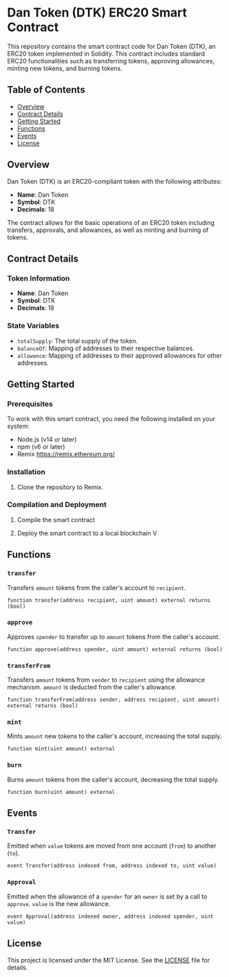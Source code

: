 # Dan Token (DTK) ERC20 Smart Contract

This repository contains the smart contract code for Dan Token (DTK), an ERC20 token implemented in Solidity. This contract includes standard ERC20 functionalities such as transferring tokens, approving allowances, minting new tokens, and burning tokens.

## Table of Contents

- [Overview](#overview)
- [Contract Details](#contract-details)
- [Getting Started](#getting-started)
- [Functions](#functions)
- [Events](#events)
- [License](#license)

## Overview

Dan Token (DTK) is an ERC20-compliant token with the following attributes:
- **Name**: Dan Token
- **Symbol**: DTK
- **Decimals**: 18

The contract allows for the basic operations of an ERC20 token including transfers, approvals, and allowances, as well as minting and burning of tokens.

## Contract Details

### Token Information

- **Name**: Dan Token
- **Symbol**: DTK
- **Decimals**: 18

### State Variables

- `totalSupply`: The total supply of the token.
- `balanceOf`: Mapping of addresses to their respective balances.
- `allowance`: Mapping of addresses to their approved allowances for other addresses.

## Getting Started

### Prerequisites

To work with this smart contract, you need the following installed on your system:

- Node.js (v14 or later)
- npm (v6 or later)
- Remix https://remix.ethereum.org/

### Installation

1. Clone the repository to Remix.

### Compilation and Deployment

1. Compile the smart contract

2. Deploy the smart contract to a local blockchain V

## Functions

### `transfer`

Transfers `amount` tokens from the caller's account to `recipient`.

```solidity
function transfer(address recipient, uint amount) external returns (bool)
```

### `approve`

Approves `spender` to transfer up to `amount` tokens from the caller's account.

```solidity
function approve(address spender, uint amount) external returns (bool)
```

### `transferFrom`

Transfers `amount` tokens from `sender` to `recipient` using the allowance mechanism. `amount` is deducted from the caller's allowance.

```solidity
function transferFrom(address sender, address recipient, uint amount) external returns (bool)
```

### `mint`

Mints `amount` new tokens to the caller's account, increasing the total supply.

```solidity
function mint(uint amount) external
```

### `burn`

Burns `amount` tokens from the caller's account, decreasing the total supply.

```solidity
function burn(uint amount) external
```

## Events

### `Transfer`

Emitted when `value` tokens are moved from one account (`from`) to another (`to`).

```solidity
event Transfer(address indexed from, address indexed to, uint value)
```

### `Approval`

Emitted when the allowance of a `spender` for an `owner` is set by a call to `approve`. `value` is the new allowance.

```solidity
event Approval(address indexed owner, address indexed spender, uint value)
```

## License

This project is licensed under the MIT License. See the [LICENSE](LICENSE) file for details.

